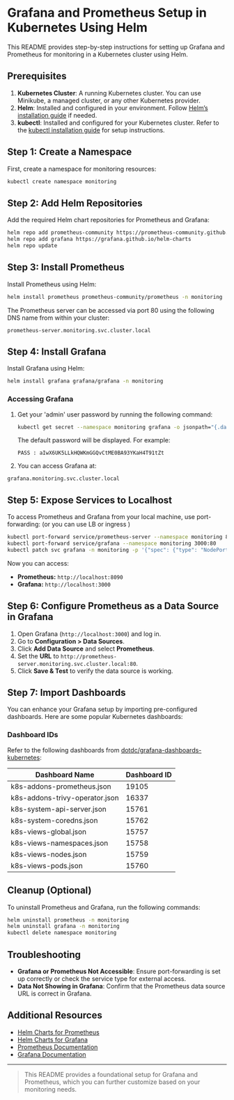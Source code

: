 # Grafana and Prometheus Setup in Kubernetes Using Helm

This README provides step-by-step instructions for setting up Grafana and Prometheus for monitoring in a Kubernetes cluster using Helm.

## Prerequisites

1. **Kubernetes Cluster**: A running Kubernetes cluster. You can use Minikube, a managed cluster, or any other Kubernetes provider.
2. **Helm**: Installed and configured in your environment. Follow [Helm’s installation guide](https://helm.sh/docs/intro/install/) if needed.
3. **kubectl**: Installed and configured for your Kubernetes cluster. Refer to the [kubectl installation guide](https://kubernetes.io/docs/tasks/tools/install-kubectl/) for setup instructions.
## Step 1: Create a Namespace

First, create a namespace for monitoring resources:

```bash
kubectl create namespace monitoring
```

## Step 2: Add Helm Repositories

Add the required Helm chart repositories for Prometheus and Grafana:

```bash
helm repo add prometheus-community https://prometheus-community.github.io/helm-charts
helm repo add grafana https://grafana.github.io/helm-charts
helm repo update
```

## Step 3: Install Prometheus

Install Prometheus using Helm:

```bash
helm install prometheus prometheus-community/prometheus -n monitoring
```

The Prometheus server can be accessed via port 80 using the following DNS name from within your cluster:

```
prometheus-server.monitoring.svc.cluster.local
```

## Step 4: Install Grafana

Install Grafana using Helm:

```bash
helm install grafana grafana/grafana -n monitoring
```

### Accessing Grafana

1. Get your 'admin' user password by running the following command:

   ```bash
   kubectl get secret --namespace monitoring grafana -o jsonpath="{.data.admin-password}" | base64 --decode ; echo
   ```

   The default password will be displayed. For example:
   ```
   PASS : aIwX6UK5LLkHQWKmGGQvCtME0BA93YKaH4T91tZt
   ```

2. You can access Grafana at:

```
grafana.monitoring.svc.cluster.local
```

## Step 5: Expose Services to Localhost

To access Prometheus and Grafana from your local machine, use port-forwarding: (or you can use LB or ingress )

```bash
kubectl port-forward service/prometheus-server --namespace monitoring 8090:80
kubectl port-forward service/grafana --namespace monitoring 3000:80
kubectl patch svc grafana -n monitoring -p '{"spec": {"type": "NodePort"}}'
```

Now you can access:
- **Prometheus:** `http://localhost:8090`
- **Grafana:** `http://localhost:3000`

## Step 6: Configure Prometheus as a Data Source in Grafana

1. Open Grafana (`http://localhost:3000`) and log in.
2. Go to **Configuration > Data Sources**.
3. Click **Add Data Source** and select **Prometheus**.
4. Set the **URL** to `http://prometheus-server.monitoring.svc.cluster.local:80`.
5. Click **Save & Test** to verify the data source is working.


## Step 7: Import Dashboards

You can enhance your Grafana setup by importing pre-configured dashboards. Here are some popular Kubernetes dashboards:

### Dashboard IDs

Refer to the following dashboards from [dotdc/grafana-dashboards-kubernetes](https://github.com/dotdc/grafana-dashboards-kubernetes):

| Dashboard Name                      | Dashboard ID |
|-------------------------------------|--------------|
| k8s-addons-prometheus.json         | 19105        |
| k8s-addons-trivy-operator.json     | 16337        |
| k8s-system-api-server.json          | 15761        |
| k8s-system-coredns.json             | 15762        |
| k8s-views-global.json               | 15757        |
| k8s-views-namespaces.json           | 15758        |
| k8s-views-nodes.json                | 15759        |
| k8s-views-pods.json                 | 15760        |


## Cleanup (Optional)

To uninstall Prometheus and Grafana, run the following commands:

```bash
helm uninstall prometheus -n monitoring
helm uninstall grafana -n monitoring
kubectl delete namespace monitoring
```

## Troubleshooting

- **Grafana or Prometheus Not Accessible**: Ensure port-forwarding is set up correctly or check the service type for external access.
- **Data Not Showing in Grafana**: Confirm that the Prometheus data source URL is correct in Grafana.

## Additional Resources

- [Helm Charts for Prometheus](https://github.com/prometheus-community/helm-charts)
- [Helm Charts for Grafana](https://github.com/grafana/helm-charts)
- [Prometheus Documentation](https://prometheus.io/docs/)
- [Grafana Documentation](https://grafana.com/docs/)

---

> This README provides a foundational setup for Grafana and Prometheus, which you can further customize based on your monitoring needs.